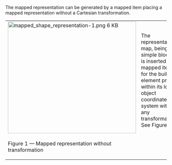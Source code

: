 The mapped representation can be generated by a mapped item placing a mapped representation without a Cartesian transformation.

<table summary="mapped without transformation">
 <tr>
  <td>
   <img src="../../../../figures/examples/mapped_shape_representation-1.png" width="400" height="350" alt="mapped_shape_representation-1.png 6 KB">
  </td>
  <td style="vertical-align:bottom;">
   <p>
    The representation map, being a simple block, is inserted as a mapped item for the building element proxy within its local object 
    coordinate system without any transformation. See Figure 1.
   </p>
  </td>	
 </tr>
 <tr style="height:20px;">
  <td style=" vertical-align:bottom;">
   <p class="figure">Figure 1 &mdash; Mapped representation without transformation</p>
  </td>
  <td>&nbsp;</td>
 </tr>
</table>
